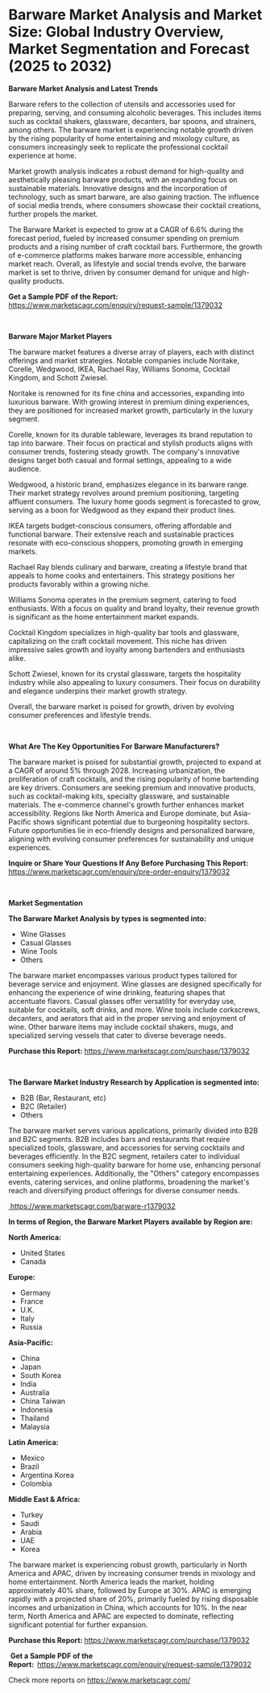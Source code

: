 <p><h1>Barware Market Analysis and Market Size: Global Industry Overview, Market Segmentation and Forecast (2025 to 2032)</h1></p><p><strong>Barware Market Analysis and Latest Trends</strong></p>
<p><p>Barware refers to the collection of utensils and accessories used for preparing, serving, and consuming alcoholic beverages. This includes items such as cocktail shakers, glassware, decanters, bar spoons, and strainers, among others. The barware market is experiencing notable growth driven by the rising popularity of home entertaining and mixology culture, as consumers increasingly seek to replicate the professional cocktail experience at home.</p><p>Market growth analysis indicates a robust demand for high-quality and aesthetically pleasing barware products, with an expanding focus on sustainable materials. Innovative designs and the incorporation of technology, such as smart barware, are also gaining traction. The influence of social media trends, where consumers showcase their cocktail creations, further propels the market.</p><p>The Barware Market is expected to grow at a CAGR of 6.6% during the forecast period, fueled by increased consumer spending on premium products and a rising number of craft cocktail bars. Furthermore, the growth of e-commerce platforms makes barware more accessible, enhancing market reach. Overall, as lifestyle and social trends evolve, the barware market is set to thrive, driven by consumer demand for unique and high-quality products.</p></p>
<p><strong>Get a Sample PDF of the Report:&nbsp;</strong> <a href="https://www.marketscagr.com/enquiry/request-sample/1379032?utm_campaign=1902&utm_medium=2&utm_source=Github&utm_content=ia&utm_term=05022025&utm_id=barware">https://www.marketscagr.com/enquiry/request-sample/1379032</a></p>
<p>&nbsp;</p>
<p><strong>Barware Major Market Players</strong></p>
<p><p>The barware market features a diverse array of players, each with distinct offerings and market strategies. Notable companies include Noritake, Corelle, Wedgwood, IKEA, Rachael Ray, Williams Sonoma, Cocktail Kingdom, and Schott Zwiesel. </p><p>Noritake is renowned for its fine china and accessories, expanding into luxurious barware. With growing interest in premium dining experiences, they are positioned for increased market growth, particularly in the luxury segment.</p><p>Corelle, known for its durable tableware, leverages its brand reputation to tap into barware. Their focus on practical and stylish products aligns with consumer trends, fostering steady growth. The company's innovative designs target both casual and formal settings, appealing to a wide audience.</p><p>Wedgwood, a historic brand, emphasizes elegance in its barware range. Their market strategy revolves around premium positioning, targeting affluent consumers. The luxury home goods segment is forecasted to grow, serving as a boon for Wedgwood as they expand their product lines.</p><p>IKEA targets budget-conscious consumers, offering affordable and functional barware. Their extensive reach and sustainable practices resonate with eco-conscious shoppers, promoting growth in emerging markets.</p><p>Rachael Ray blends culinary and barware, creating a lifestyle brand that appeals to home cooks and entertainers. This strategy positions her products favorably within a growing niche.</p><p>Williams Sonoma operates in the premium segment, catering to food enthusiasts. With a focus on quality and brand loyalty, their revenue growth is significant as the home entertainment market expands.</p><p>Cocktail Kingdom specializes in high-quality bar tools and glassware, capitalizing on the craft cocktail movement. This niche has driven impressive sales growth and loyalty among bartenders and enthusiasts alike.</p><p>Schott Zwiesel, known for its crystal glassware, targets the hospitality industry while also appealing to luxury consumers. Their focus on durability and elegance underpins their market growth strategy.</p><p>Overall, the barware market is poised for growth, driven by evolving consumer preferences and lifestyle trends.</p></p>
<p>&nbsp;</p>
<p><strong>What Are The Key Opportunities For Barware Manufacturers?</strong></p>
<p><p>The barware market is poised for substantial growth, projected to expand at a CAGR of around 5% through 2028. Increasing urbanization, the proliferation of craft cocktails, and the rising popularity of home bartending are key drivers. Consumers are seeking premium and innovative products, such as cocktail-making kits, specialty glassware, and sustainable materials. The e-commerce channel's growth further enhances market accessibility. Regions like North America and Europe dominate, but Asia-Pacific shows significant potential due to burgeoning hospitality sectors. Future opportunities lie in eco-friendly designs and personalized barware, aligning with evolving consumer preferences for sustainability and unique experiences.</p></p>
<p><strong>Inquire or Share Your Questions If Any Before Purchasing This Report:</strong> <a href="https://www.marketscagr.com/enquiry/pre-order-enquiry/1379032?utm_campaign=1902&utm_medium=2&utm_source=Github&utm_content=ia&utm_term=05022025&utm_id=barware">https://www.marketscagr.com/enquiry/pre-order-enquiry/1379032</a></p>
<p>&nbsp;</p>
<p><strong>Market Segmentation</strong></p>
<p><strong>The Barware Market Analysis by types is segmented into:</strong></p>
<p><ul><li>Wine Glasses</li><li>Casual Glasses</li><li>Wine Tools</li><li>Others</li></ul></p>
<p><p>The barware market encompasses various product types tailored for beverage service and enjoyment. Wine glasses are designed specifically for enhancing the experience of wine drinking, featuring shapes that accentuate flavors. Casual glasses offer versatility for everyday use, suitable for cocktails, soft drinks, and more. Wine tools include corkscrews, decanters, and aerators that aid in the proper serving and enjoyment of wine. Other barware items may include cocktail shakers, mugs, and specialized serving vessels that cater to diverse beverage needs.</p></p>
<p><strong>Purchase this Report:&nbsp;</strong><a href="https://www.marketscagr.com/purchase/1379032?utm_campaign=1902&utm_medium=2&utm_source=Github&utm_content=ia&utm_term=05022025&utm_id=barware">https://www.marketscagr.com/purchase/1379032</a></p>
<p>&nbsp;</p>
<p><strong>The Barware Market Industry Research by Application is segmented into:</strong></p>
<p><ul><li>B2B (Bar, Restaurant, etc)</li><li>B2C (Retailer)</li><li>Others</li></ul></p>
<p><p>The barware market serves various applications, primarily divided into B2B and B2C segments. B2B includes bars and restaurants that require specialized tools, glassware, and accessories for serving cocktails and beverages efficiently. In the B2C segment, retailers cater to individual consumers seeking high-quality barware for home use, enhancing personal entertaining experiences. Additionally, the "Others" category encompasses events, catering services, and online platforms, broadening the market's reach and diversifying product offerings for diverse consumer needs.</p></p>
<p><a href="https://www.marketscagr.com/barware-r1379032?utm_campaign=1902&utm_medium=2&utm_source=Github&utm_content=ia&utm_term=05022025&utm_id=barware">&nbsp;https://www.marketscagr.com/barware-r1379032</a></p>
<p><strong>In terms of Region, the Barware Market Players available by Region are:</strong></p>
<p>
    <p> <strong> North America: </strong>
        <ul>
            <li>United States</li>
            <li>Canada</li>
        </ul>
        </p> 
    <p> <strong> Europe: </strong>
        <ul>
            <li>Germany</li>
            <li>France</li>
            <li>U.K.</li>
            <li>Italy</li>
            <li>Russia</li>
        </ul>
        </p> 
    <p> <strong> Asia-Pacific: </strong>
        <ul>
            <li>China</li>
            <li>Japan</li>
            <li>South Korea</li>
            <li>India</li>
            <li>Australia</li>
            <li>China Taiwan</li>
            <li>Indonesia</li>
            <li>Thailand</li>
            <li>Malaysia</li>
        </ul>
        </p> 
    <p> <strong> Latin America: </strong>
        <ul>
            <li>Mexico</li>
            <li>Brazil</li>
            <li>Argentina Korea</li>
            <li>Colombia</li>
        </ul>
        </p> 
    <p> <strong> Middle East & Africa: </strong>
        <ul>
            <li>Turkey</li>
            <li>Saudi</li>
            <li>Arabia</li>
            <li>UAE</li>
            <li>Korea</li>
        </ul>
    </p>
    </p>
<p><p>The barware market is experiencing robust growth, particularly in North America and APAC, driven by increasing consumer trends in mixology and home entertainment. North America leads the market, holding approximately 40% share, followed by Europe at 30%. APAC is emerging rapidly with a projected share of 20%, primarily fueled by rising disposable incomes and urbanization in China, which accounts for 10%. In the near term, North America and APAC are expected to dominate, reflecting significant potential for further expansion.</p></p>
<p><strong>Purchase this Report: </strong><a href="https://www.marketscagr.com/purchase/1379032?utm_campaign=1902&utm_medium=2&utm_source=Github&utm_content=ia&utm_term=05022025&utm_id=barware">https://www.marketscagr.com/purchase/1379032</a></p>
<p>&nbsp;<strong>Get a Sample PDF of the Report:&nbsp;&nbsp;</strong><a href="https://www.marketscagr.com/enquiry/request-sample/1379032?utm_campaign=1902&utm_medium=2&utm_source=Github&utm_content=ia&utm_term=05022025&utm_id=barware">https://www.marketscagr.com/enquiry/request-sample/1379032</a></p>
<p><strong></strong></p>
<p>Check more reports on <a href="https://www.marketscagr.com/?utm_campaign=1902&utm_medium=2&utm_source=Github&utm_content=ia&utm_term=05022025&utm_id=barware">https://www.marketscagr.com/</a></p>